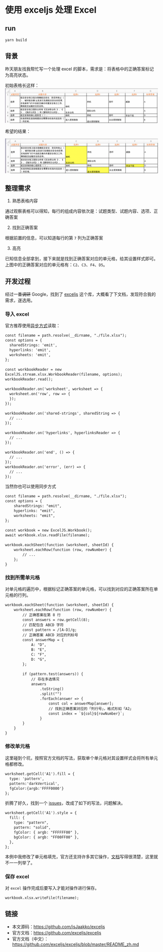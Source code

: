# 使用 exceljs 处理 Excel

## run
```
yarn build
```

## 背景
昨天朋友找我帮忙写一个处理 excel 的脚本，需求是：将表格中的正确答案标记为高亮状态。

初始表格长这样：
![origin](https://raw.githubusercontent.com/isJaakko/exceljs/main/static/screenshot_origin.png)

希望的结果：

![expect](https://raw.githubusercontent.com/isJaakko/exceljs/main/static/screenshot_expect.png)


## 整理需求
1. 熟悉表格内容

通过观察表格可以得知，每行的组成内容依次是：试题类型、试题内容、选项、正确答案

2. 找到正确答案

根据前置的信息，可以知道每行的第 `7` 列为正确答案

3. 高亮

已知信息全部拿到，接下来就是找到正确答案对应的单元格，给其设置样式即可。上图中的正确答案对应的单元格有：`C2`、`C3`、`F4`、`D5`。

## 开发过程

经过一番~~调研~~ Google，找到了 [exceljs](https://github.com/exceljs/exceljs/blob/master/README_zh.md) 这个库，大概看了下文档，发现符合我的需求，遂选用。

### 导入 excel
官方推荐使用[异步方式](https://github.com/exceljs/exceljs/blob/master/README_zh.md#%E5%8F%AF%E8%AF%BB%E6%B5%81)读取：
```
const filename = path.resolve(__dirname, "./file.xlsx");
const options = {
  sharedStrings: 'emit',
  hyperlinks: 'emit',
  worksheets: 'emit',
};

const workbookReader = new ExcelJS.stream.xlsx.WorkbookReader(filename, options);
workbookReader.read();

workbookReader.on('worksheet', worksheet => {
  worksheet.on('row', row => {
  });
});

workbookReader.on('shared-strings', sharedString => {
  // ...
});

workbookReader.on('hyperlinks', hyperlinksReader => {
  // ...
});

workbookReader.on('end', () => {
  // ...
});
workbookReader.on('error', (err) => {
  // ...
});
```

当然你也可以使用同步方式
```
const filename = path.resolve(__dirname, "./file.xlsx");
const options = {
    sharedStrings: "emit",
    hyperlinks: "emit",
    worksheets: "emit",
};

const workbook = new ExcelJS.Workbook();
await workbook.xlsx.readFile(filename);

workbook.eachSheet(function (worksheet, sheetId) {
    worksheet.eachRow(function (row, rowNumber) {
        // ...
    };
}
```

### 找到所需单元格
对单元格的遍历中，根据标记正确答案的单元格，可以找到对应的正确答案所在单元格的行列。
```
workbook.eachSheet(function (worksheet, sheetId) {
    worksheet.eachRow(function (row, rowNumber) {
        // 正确答案在第 8 行
        const answers = row.getCell(8);
        // 匹配包含 ABCD 字符
        const pattern = /[A-D]/g;
        // 正确答案 ABCD 对应的列标号
        const answerMap = {
            A: "D",
            B: "E",
            C: "F",
            D: "G",
        };
        
        if (pattern.test(answers)) {
            // 存在多选情况
            answers
                .toString()
                .split("")
                .forEach(answer => {
                    const col = answerMap[answer];
                    // 找到正确答案对应的「列行号」，格式形如「A2」
                    const index = `${col}${rowNumber}`;
                }
        }
    }
}
```


### 修改单元格

这里碰到个坑，按照官方文档的写法，获取单个单元格对其设置样式会将所有单元格都修改。
```
worksheet.getCell('A1').fill = {
  type: 'pattern',
  pattern:'darkVertical',
  fgColor:{argb:'FFFF0000'}
};
```

折腾了好久，找到一个 [issues](https://github.com/exceljs/exceljs/issues/791)，改成了如下的写法，问题解决。
```
worksheet.getCell('A1').style = {
  fill: {
    type: "pattern",
    pattern: "solid",
    fgColor: { argb: "FFFFFF00" },
    bgColor: { argb: "FF00FF00" },
  },
};
```

本例中我修改了单元格填充，官方还支持许多其它操作，[文档](https://github.com/exceljs/exceljs/blob/master/README_zh.md)写得很清楚，这里就不一一列举了。

### 保存 excel
对 `excel` 操作完成后要写入才能对操作进行保存。
```
workbook.xlsx.writeFile(filename);
```

## 链接
- 本文源码：https://github.com/isJaakko/exceljs
- 官方文档：https://github.com/exceljs/exceljs
- 官方文档（中文）：https://github.com/exceljs/exceljs/blob/master/README_zh.md